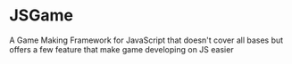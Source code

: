 # JSGame
A Game Making Framework for JavaScript that doesn't cover all bases but offers a few feature that make game developing on JS easier
